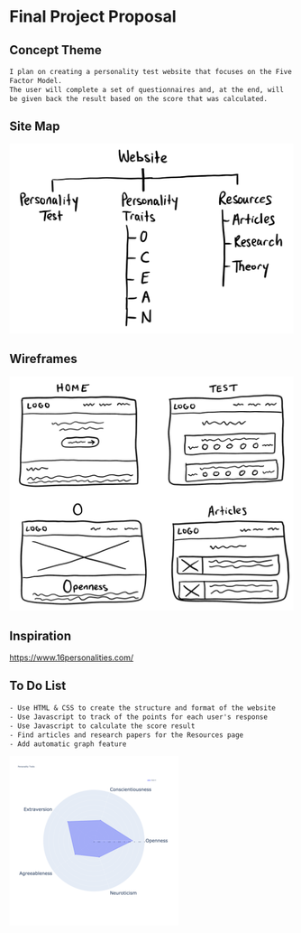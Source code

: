 # Final Project Proposal

## Concept Theme
    I plan on creating a personality test website that focuses on the Five Factor Model.
    The user will complete a set of questionnaires and, at the end, will be given back the result based on the score that was calculated.

## Site Map
![](images/site_map.png)

## Wireframes
![](images/wireframes.png)

## Inspiration
https://www.16personalities.com/

## To Do List
    - Use HTML & CSS to create the structure and format of the website
    - Use Javascript to track of the points for each user's response
    - Use Javascript to calculate the score result
    - Find articles and research papers for the Resources page
    - Add automatic graph feature
![](images/graph.png)
